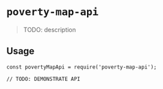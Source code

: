 # `poverty-map-api`

> TODO: description

## Usage

```
const povertyMapApi = require('poverty-map-api');

// TODO: DEMONSTRATE API
```

